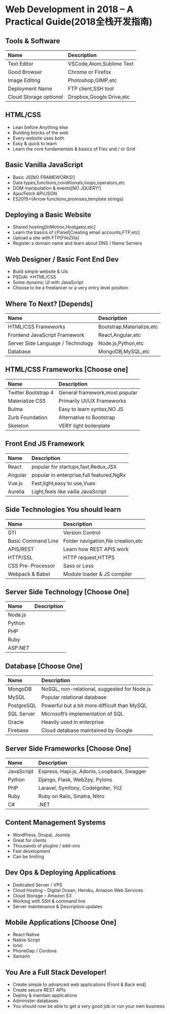 # Web Development in 2018 – A Practical Guide(2018全栈开发指南)


## Tools & Software
| Name | Description |
| :--- | :---- |
| Text Editor | VSCode,Atom,Sublime Text |
| Good Browser | Chrome or Firefox|
| Image Editing | Photoshop,GIMP,etc|
| Deployment Name | FTP client,SSH tool |
| Cloud Storage *optional* | Dropbox,Google Drive,etc |

## HTML/CSS
* Lean before Anything else
* Building blocks of the web
* Every website uses both
* Easy & quick to learn 
* Learn the core fundamentals & basics of Flex and / or Grid

## Basic Vanilla JavaScript
* Basic JS[NO FRAMEWORKS!]
* Data types,functions,conditionals,loops,operators,etc
* DOM manipulation & events[NO JQUERY!]
* Ajax/Fetch API/JSON
* ES2015+(Arrow functions,promises,template strings)

## Deploying a Basic Website
* Shared hosting[InMotion,Hostgator,etc]
* Learn the basics of cPanel[Creating email accounts,FTP,etc]
* Upload a site with FTP[FileZilla]
* Register a domain name and learn about DNS / Name Servers

## Web Designer / Basic Font End Dev
* Build simple website & UIs
* PSD/AI ->HTML/CSS
* Some dynamic UI with JavaScript
* Choose to be a freelancer or a very entry level position

## Where To Next? [Depends]
| Name | Description |
| :--- | :---- |
| HTML/CSS Frameworks | Bootstrap,Materialize,etc |
| Frontend JavaScript Framework | React,Angular,etc |
| Server Side Language / Technology | Node.js,Python,etc |
| Database | MongoDB,MySQL,etc |

## HTML/CSS Frameworks [Choose one]
| Name | Description |
| :--- | :---- |
| Twitter Bootstrap 4 | General framework,most popular |
| Materialize CSS | Primarily UI/UX Frameworks |
| Bulma | Easy to learn syntax,NO JS |
| Zurb Foundation | Alternative to Bootstrap |
| Skeleton | VERY light boilerplate |

## Front End JS Framework
| Name | Description |
| :--- | :---- |
| React | popular for startups,fast,Redux,JSX |
| Angular | popular in enterprise,full featured,NgRx |
| Vue.js | Fast,light,easy to use,Vuex |
| Aurelia | Light,feels like vailla JavaScript |

## Side Technologies You should learn
| Name | Description |
| :--- | :---- |
| GTI | Version Control |
| Basic Command Line | Folder navigation,file creation,etc |
| APIS/REST | Learn how REST APIS work |
| HTTP/SSL | HTTP request,HTTPS |
| CSS Pre-Processor | Sass or Less |
| Webpack & Babel | Module loader & JS compiler |

## Server Side Technology [Choose One]
| Name | Description |
| :--- | :---- |
| Node.js |  |
| Python |  |
| PHP |  |
| Ruby |  |
| ASP.NET |  |


## Database [Choose One]
| Name | Description |
| :--- | :---- |
| MongoDB | NoSQL, non-relational, suggested for Node.js |
| MySQL | Popular relational database |
| PostgreSQL | Powerful but a bit more difficult than MySQL |
| SQL Server | Microsoft’s implementation of SQL |
| Oracle | Heavily used in enterprise |
| Firebase|  Cloud database maintained by Google |

## Server Side Frameworks [Choose One]
| Name | Description |
| :--- | :---- |
| JavaScript | Express, Hapi.js, Adonis, Loopback, Swagger |
| Python | Django, Flask, Web2py, Pylons |
| PHP | Laravel, Symfony, CodeIgniter, Yii2 |
| Ruby | Ruby on Rails, Sinatra, Nitro
|C# | .NET |

## Content Management Systems
* WordPress, Drupal, Joomla
* Great for clients
* Thousands of plugins / add-ons
* Fast development
* Can be limiting

## Dev Ops & Deploying Applications
* Dedicated Server / VPS
* Cloud Hosting – Digital Ocean, Heroku, Amazon Web Services
* Cloud Storage – Amazon S3
* Working with SSH & command line
* Server maintenance & Description updates

## Mobile Applications [Choose One]
* React Native
* Native Script
* Ionic
* PhoneGap / Cordova
* Xamarin

## You Are a Full Stack Developer!
* Create simple to advanced web applications [Front & Back end]
* Create secure REST APIs
* Deploy & maintain applications
* Administer databases
* You should now be able to get a very good job or run your own business
